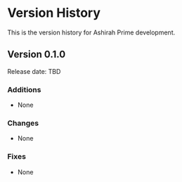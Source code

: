 # Version History

This is the version history for Ashirah Prime development.


## Version 0.1.0

Release date: TBD

### Additions

* None

### Changes

* None

### Fixes

* None
